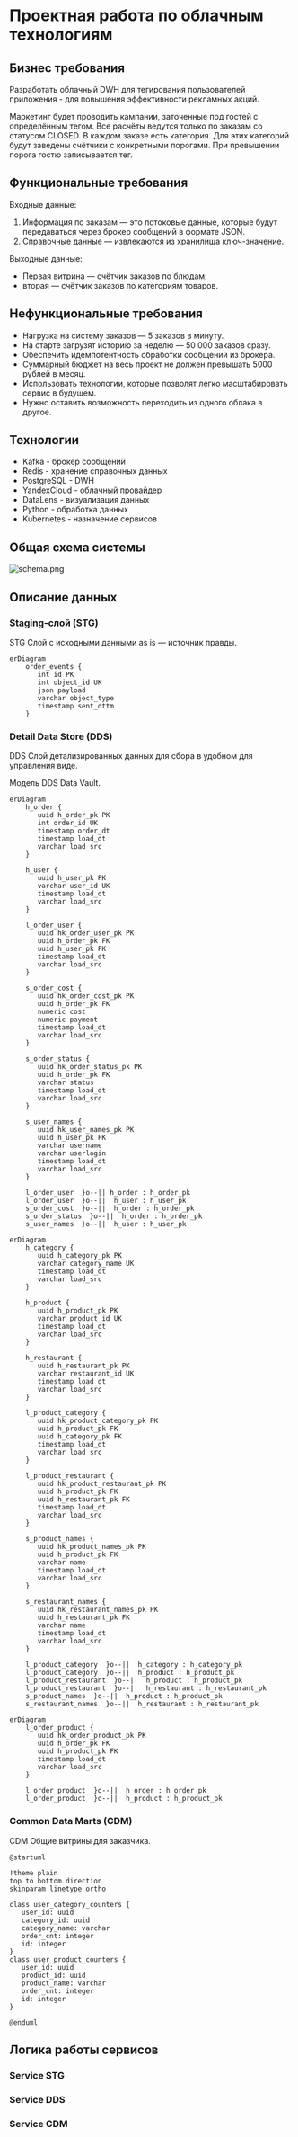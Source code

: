 # Проектная работа по облачным технологиям

## Бизнес требования

Разработать облачный DWH для тегирования пользователей приложения - для повышения эффективности рекламных акций.

Маркетинг будет проводить кампании, заточенные под гостей с определённым тегом. Все расчёты ведутся только по заказам со
статусом CLOSED. В каждом заказе есть категория. Для этих категорий будут заведены счётчики с конкретными порогами. При
превышении порога гостю записывается тег.

## Функциональные требования

Входные данные: 
1. Информация по заказам — это потоковые данные, которые будут передаваться через брокер сообщений в
формате JSON.
2. Справочные данные — извлекаются из хранилища ключ-значение.

Выходные данные: 
- Первая витрина — счётчик заказов по блюдам; 
- вторая — счётчик заказов по категориям товаров.

## Нефункциональные требования

- Нагрузка на систему заказов — 5 заказов в минуту.  
- На старте загрузят историю за неделю — 50 000 заказов сразу.
- Обеспечить идемпотентность обработки сообщений из брокера.
- Суммарный бюджет на весь проект не должен превышать 5000 рублей в месяц.
- Использовать технологии, которые позволят легко масштабировать сервис в будущем.
- Нужно оставить возможность переходить из одного облака в другое.

## Технологии

- Kafka - брокер сообщений
- Redis - хранение справочных данных
- PostgreSQL - DWH
- YandexCloud - облачный провайдер
- DataLens - визуализация данных
- Python - обработка данных
- Kubernetes - назначение сервисов

## Общая схема системы

![schema.png](img%2Fschema.png)

## Описание данных

### Staging-слой (STG)

STG Слой с исходными данными as is — источник правды.

```mermaid
erDiagram
    order_events {
       int id PK
       int object_id UK
       json payload
       varchar object_type
       timestamp sent_dttm
    }
```

### Detail Data Store (DDS)

DDS Слой детализированных данных для сбора в удобном для управления виде.

Модель DDS Data Vault.

```mermaid
erDiagram
    h_order {
       uuid h_order_pk PK
       int order_id UK
       timestamp order_dt
       timestamp load_dt
       varchar load_src
    }
    
    h_user {
       uuid h_user_pk PK
       varchar user_id UK
       timestamp load_dt
       varchar load_src
    }
    
    l_order_user {
       uuid hk_order_user_pk PK
       uuid h_order_pk FK
       uuid h_user_pk FK
       timestamp load_dt
       varchar load_src
    }
    
    s_order_cost {
       uuid hk_order_cost_pk PK
       uuid h_order_pk FK
       numeric cost
       numeric payment
       timestamp load_dt
       varchar load_src
    }
    
    s_order_status {
       uuid hk_order_status_pk PK
       uuid h_order_pk FK
       varchar status
       timestamp load_dt
       varchar load_src
    }
    
    s_user_names {
       uuid hk_user_names_pk PK
       uuid h_user_pk FK
       varchar username
       varchar userlogin
       timestamp load_dt
       varchar load_src
    }
    
    l_order_user  }o--|| h_order : h_order_pk
    l_order_user  }o--||  h_user : h_user_pk
    s_order_cost  }o--||  h_order : h_order_pk
    s_order_status  }o--||  h_order : h_order_pk
    s_user_names  }o--||  h_user : h_user_pk
```

```mermaid
erDiagram
    h_category {
       uuid h_category_pk PK
       varchar category_name UK
       timestamp load_dt
       varchar load_src
    }
    
    h_product {
       uuid h_product_pk PK
       varchar product_id UK
       timestamp load_dt
       varchar load_src
    }
    
    h_restaurant {
       uuid h_restaurant_pk PK
       varchar restaurant_id UK
       timestamp load_dt
       varchar load_src
    }
    
    l_product_category {
       uuid hk_product_category_pk PK
       uuid h_product_pk FK
       uuid h_category_pk FK
       timestamp load_dt
       varchar load_src
    }
    
    l_product_restaurant {
       uuid hk_product_restaurant_pk PK
       uuid h_product_pk FK
       uuid h_restaurant_pk FK
       timestamp load_dt
       varchar load_src
    }
    
    s_product_names {
       uuid hk_product_names_pk PK
       uuid h_product_pk FK
       varchar name
       timestamp load_dt
       varchar load_src
    }
    
    s_restaurant_names {
       uuid hk_restaurant_names_pk PK
       uuid h_restaurant_pk FK
       varchar name
       timestamp load_dt
       varchar load_src
    }
    
    l_product_category  }o--||  h_category : h_category_pk
    l_product_category  }o--||  h_product : h_product_pk
    l_product_restaurant  }o--||  h_product : h_product_pk
    l_product_restaurant  }o--||  h_restaurant : h_restaurant_pk
    s_product_names  }o--||  h_product : h_product_pk
    s_restaurant_names  }o--||  h_restaurant : h_restaurant_pk
```

```mermaid
erDiagram
    l_order_product {
       uuid hk_order_product_pk PK
       uuid h_order_pk FK
       uuid h_product_pk FK
       timestamp load_dt
       varchar load_src
    }
    
    l_order_product  }o--||  h_order : h_order_pk
    l_order_product  }o--||  h_product : h_product_pk
```

### Common Data Marts (CDM)

CDM Общие витрины для заказчика.

```puml
@startuml

!theme plain
top to bottom direction
skinparam linetype ortho

class user_category_counters {
   user_id: uuid
   category_id: uuid
   category_name: varchar
   order_cnt: integer
   id: integer
}
class user_product_counters {
   user_id: uuid
   product_id: uuid
   product_name: varchar
   order_cnt: integer
   id: integer
}

@enduml
```

## Логика работы сервисов

### Service STG

### Service DDS

### Service CDM
